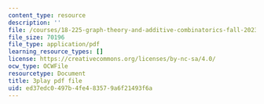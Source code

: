 ```yaml
---
content_type: resource
description: ''
file: /courses/18-225-graph-theory-and-additive-combinatorics-fall-2023/oiKLWa_0dhs_transcript.pdf
file_size: 70196
file_type: application/pdf
learning_resource_types: []
license: https://creativecommons.org/licenses/by-nc-sa/4.0/
ocw_type: OCWFile
resourcetype: Document
title: 3play pdf file
uid: ed37edc0-497b-4fe4-8357-9a6f21493f6a
---
```


